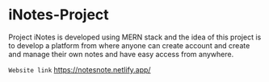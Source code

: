 # iNotes-Project

Project iNotes is developed using MERN stack and the idea of ​​this project is to develop a platform from where anyone can create account 
and create and manage their own notes and have easy access from anywhere.

`Website link` https://notesnote.netlify.app/

